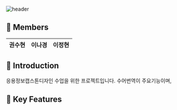 ![header](https://capsule-render.vercel.app/api?type=waving&color=e9ff70&height=300&section=header&text=SOOHYUNEE&fontSize=60&fontColor=000000&animation=fadeIn&fontAlignY=38&desc=&descAlignY=55&descAlign=70)

## :busts_in_silhouette: Members

| 권수현 | 이나경 | 이정현 |
|---|---|---|


## :round_pushpin: **Introduction**
응용정보캡스톤디자인 수업을 위한 프로젝트입니다.
수어번역이 주요기능이며, 


## :key: **Key Features**
